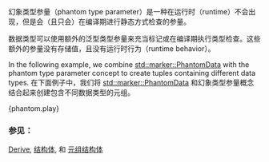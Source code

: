 幻象类型参量（phantom type parameter）是一种在运行时（runtime）不会出现，但是会（且只会）在编译期进行静态方式检查的参量。

数据类型可以使用额外的泛型类型参量来充当标记或在编译期执行类型检查。这些额外的参量没有存储值，且没有运行时行为（runtime behavior）。

In the following example, we combine [std::marker::PhantomData]
with the phantom type parameter concept to create tuples containing
different data types.
在下面例子中，我们将 [std::marker::PhantomData] 和幻象类型参量概念结合起来创建包含不同数据类型的元组。

{phantom.play}

### 参见：

[Derive], [结构体][struct], 和 [元组结构体][TupleStructs]

[Derive]: ../trait/derive.html
[struct]: ../custom_types/structs.html
[TupleStructs]: ../custom_types/structs.html
[std::marker::PhantomData]: https://doc.rust-lang.org/std/marker/struct.PhantomData.html
